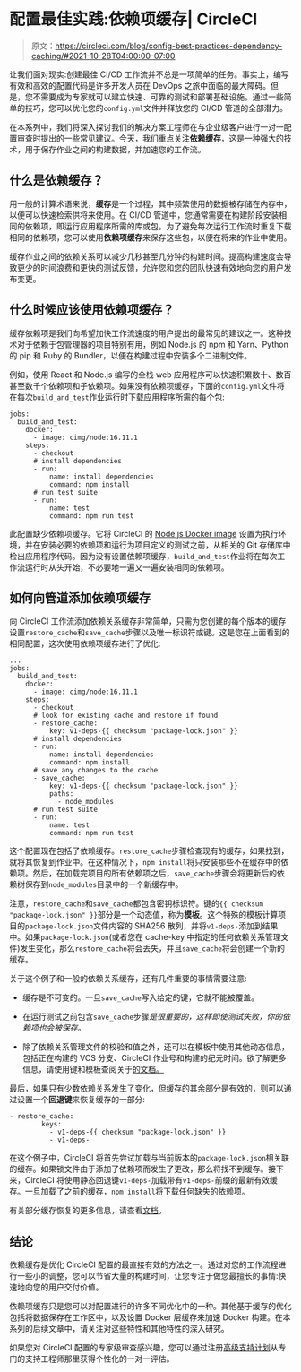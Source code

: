 # 配置最佳实践:依赖项缓存| CircleCI

> 原文：<https://circleci.com/blog/config-best-practices-dependency-caching/#2021-10-28T04:00:00-07:00>

让我们面对现实:创建最佳 CI/CD 工作流并不总是一项简单的任务。事实上，编写有效和高效的配置代码是许多开发人员在 DevOps 之旅中面临的最大障碍。但是，您不需要成为专家就可以建立快速、可靠的测试和部署基础设施。通过一些简单的技巧，您可以优化您的`config.yml`文件并释放您的 CI/CD 管道的全部潜力。

在本系列中，我们将深入探讨我们的解决方案工程师在与企业级客户进行一对一配置审查时提出的一些常见建议。今天，我们重点关注**依赖缓存**，这是一种强大的技术，用于保存作业之间的构建数据，并加速您的工作流。

## 什么是依赖缓存？

用一般的计算术语来说，**缓存**是一个过程，其中频繁使用的数据被存储在内存中，以便可以快速检索供将来使用。在 CI/CD 管道中，您通常需要在构建阶段安装相同的依赖项，即运行应用程序所需的库或包。为了避免每次运行工作流时重复下载相同的依赖项，您可以使用**依赖项缓存**来保存这些包，以便在将来的作业中使用。

缓存作业之间的依赖关系可以减少几秒甚至几分钟的构建时间。提高构建速度会导致更少的时间浪费和更快的测试反馈，允许您和您的团队快速有效地向您的用户发布变更。

## 什么时候应该使用依赖项缓存？

缓存依赖项是我们向希望加快工作流速度的用户提出的最常见的建议之一。这种技术对于依赖于包管理器的项目特别有用，例如 Node.js 的 npm 和 Yarn、Python 的 pip 和 Ruby 的 Bundler，以便在构建过程中安装多个二进制文件。

例如，使用 React 和 Node.js 编写的全栈 web 应用程序可以快速积累数十、数百甚至数千个依赖项和子依赖项。如果没有依赖项缓存，下面的`config.yml`文件将在每次`build_and_test`作业运行时下载应用程序所需的每个包:

```
jobs:
  build_and_test:
    docker:
      - image: cimg/node:16.11.1
    steps:
      - checkout
      # install dependencies
      - run:
          name: install dependencies
          command: npm install
      # run test suite	
      - run:
          name: test
          command: npm run test 
```

此配置缺少依赖项缓存。它将 CircleCI 的 [Node.js Docker image](https://circleci.com/developer/images/image/cimg/node) 设置为执行环境，并在安装必要的依赖项和运行为项目定义的测试之前，从相关的 Git 存储库中检出应用程序代码。因为没有设置依赖项缓存，`build_and_test`作业将在每次工作流运行时从头开始，不必要地一遍又一遍安装相同的依赖项。

## 如何向管道添加依赖项缓存

向 CircleCI 工作流添加依赖关系缓存非常简单，只需为您创建的每个版本的缓存设置`restore_cache`和`save_cache`步骤以及唯一标识符或键。这是您在上面看到的相同配置，这次使用依赖项缓存进行了优化:

```
...
jobs:
  build_and_test:
    docker:
      - image: cimg/node:16.11.1
    steps:
      - checkout
      # look for existing cache and restore if found
      - restore_cache:
          key: v1-deps-{{ checksum "package-lock.json" }}
      # install dependencies    
      - run:
          name: install dependencies
          command: npm install
      # save any changes to the cache
      - save_cache:
          key: v1-deps-{{ checksum "package-lock.json" }}
          paths: 
            - node_modules   
      # run test suite
      - run:
          name: test
          command: npm run test 
```

这个配置现在包括了依赖缓存。`restore_cache`步骤检查现有的缓存，如果找到，就将其恢复到作业中。在这种情况下，`npm install`将只安装那些不在缓存中的依赖项。然后，在加载完项目的所有依赖项之后，`save_cache`步骤会将更新后的依赖树保存到`node_modules`目录中的一个新缓存中。

注意，`restore_cache`和`save_cache`都包含密钥标识符。键的`{{ checksum "package-lock.json" }}`部分是一个动态值，称为**模板**。这个特殊的模板计算项目的`package-lock.json`文件内容的 SHA256 散列，并将`v1-deps-`添加到结果中。如果`package-lock.json`(或者您在 cache-key 中指定的任何依赖关系管理文件)发生变化，那么`restore_cache`将会丢失，并且`save_cache`将会创建一个新的缓存。

关于这个例子和一般的依赖关系缓存，还有几件重要的事情需要注意:

*   缓存是不可变的。一旦`save_cache`写入给定的键，它就不能被覆盖。

*   在运行测试之前包含`save_cache`步骤*是很重要的，这样即使测试失败，你的依赖项也会被保存。*

*   除了依赖关系管理文件的校验和值之外，还可以在模板中使用其他动态信息，包括正在构建的 VCS 分支、CircleCI 作业号和构建的纪元时间。欲了解更多信息，请使用键和模板查阅关于[的文档。](https://circleci.com/docs/caching/#using-keys-and-templates)

最后，如果只有少数依赖关系发生了变化，但缓存的其余部分是有效的，则可以通过设置一个**回退键**来恢复缓存的一部分:

```
- restore_cache:
        keys:
          - v1-deps-{{ checksum "package-lock.json" }}
          - v1-deps- 
```

在这个例子中，CircleCI 将首先尝试加载与当前版本的`package-lock.json`相关联的缓存。如果锁文件由于添加了依赖项而发生了更改，那么将找不到缓存。接下来，CircleCI 将使用静态回退键`v1-deps-`加载带有`v1-deps-`前缀的最新有效缓存。一旦加载了之前的缓存，`npm install`将下载任何缺失的依赖项。

有关部分缓存恢复的更多信息，请查看[文档](https://circleci.com/docs/caching/#partial-dependency-caching-strategies)。

## 结论

依赖缓存是优化 CircleCI 配置的最直接有效的方法之一。通过对您的工作流程进行一些小的调整，您可以节省大量的构建时间，让您专注于做您最擅长的事情:快速地向您的用户交付价值。

依赖项缓存只是您可以对配置进行的许多不同优化中的一种。其他基于缓存的优化包括将数据保存在工作区中，以及设置 Docker 层缓存来加速 Docker 构建。在本系列的后续文章中，请关注对这些特性和其他特性的深入研究。

如果您对 CircleCI 配置的专家级审查感兴趣，您可以通过注册[高级支持计划](https://circleci.com/support/plans/)从专门的支持工程师那里获得个性化的一对一评估。